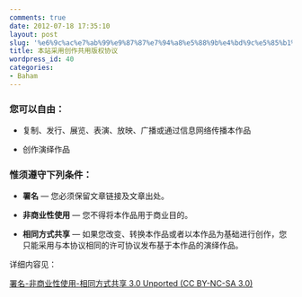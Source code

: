 ```yaml
---
comments: true
date: 2012-07-18 17:35:10
layout: post
slug: '%e6%9c%ac%e7%ab%99%e9%87%87%e7%94%a8%e5%88%9b%e4%bd%9c%e5%85%b1%e7%94%a8%e7%89%88%e6%9d%83%e5%8d%8f%e8%ae%ae'
title: 本站采用创作共用版权协议
wordpress_id: 40
categories:
- Baham
---
```


### 




### **您可以自由：**





	
  * 复制、发行、展览、表演、放映、广播或通过信息网络传播本作品

	
  * 创作演绎作品




### **惟须遵守下列条件：**





	
  * **署名** — 您必须保留文章链接及文章出处。

	
  * **非商业性使用** — 您不得将本作品用于商业目的。

	
  * **相同方式共享** — 如果您改变、转换本作品或者以本作品为基础进行创作，您只能采用与本协议相同的许可协议发布基于本作品的演绎作品。<!-- more -->




详细内容见：

[署名-非商业性使用-相同方式共享 3.0 Unported (CC BY-NC-SA 3.0)](https://creativecommons.org/licenses/by-nc-sa/3.0/deed.zh)
